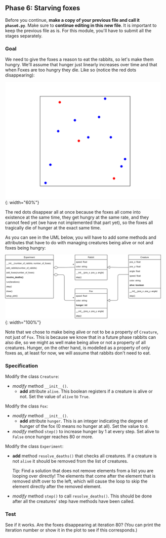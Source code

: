 ## Phase 6: Starving foxes

Before you continue, **make a copy of your previous file and call it `phase6.py`**. Make sure to **continue editing in this new file**. It is important to keep the previous file as is. For this module, you'll have to submit all the stages separately.

### Goal

We need to give the foxes a reason to eat the rabbits, so let's make them hungry. We'll assume that hunger just linearly increases over time and that when Foxes are too hungry they die. Like so (notice the red dots disappearing):  

![](phase6.gif){: width="60%"}

The red dots disappear all at once because the foxes all come into existence at the same time, they get hungry at the same rate, and they cannot feed yet (we have not implemented that part yet), so the foxes all tragically die of hunger at the exact same time.

As you can see in the UML below, you will have to add some methods and attributes that have to do with managing creatures being alive or not and foxes being hungry:

![](oo-phase6.png){: width="100%"}

Note that we chose to make being alive or not to be a property of `Creature`, not just of `Fox`. This is because we know that in a future phase rabbits can also die, so we might as well make being alive or not a property of all creatures. Hunger, on the other hand, is modelled as a property of only foxes as, at least for now, we will assume that rabbits don't need to eat.

### Specification

Modify the class `Creature`:

* *modify* method `__init__()`.
  * **add** attribute `alive`. This boolean registers if a creature is alive or not. Set the value of `alive` to `True`.

Modify the class `Fox`:

* *modify* method `__init__()`.
  * **add** attribute `hunger`. This is an integer indicating the degree of hunger of the fox (0 means no hunger at all). Set the value to `0`.
* *modify* method `step()` to increase hunger by 1 at every step. Set alive to `False` once hunger reaches 80 or more.

Modify the class `Experiment`:

* **add** method `resolve_deaths()` that checks all creatures. If a creature is not `alive` it should be removed from the list of creatures.

  Tip: Find a solution that does not remove elements from a list you are looping over directly! The elements that come after the element that is removed shift over to the left, which will cause the loop to skip the element directly after the removed element. 

* *modify* method `step()` to call `resolve_deaths()`. This should be done after all the creatures' step have methods have been called.

### Test

See if it works. Are the foxes disappearing at iteration 80? (You can print the iteration number or show it in the plot to see if this corresponds.)
